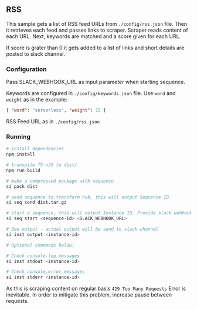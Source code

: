 ## RSS

This sample gets a list of RSS feed URLs from `./config/rss.json` file. Then it retrieves each feed and passes links to scraper.
Scraper reads content of each URL. Next, keywords are matched and a score given for each URL.

If score is grater than 0 it gets added to a list of links and short details are posted to slack channel.

### Configuration

Pass SLACK_WEBHOOK_URL as input parameter when starting sequence.

Keywords are configured in `./config/keywords.json` file. Use `word` and `weight` as in the example:

```json
{ "word": "serverless", "weight": 15 }
```

RSS Feed URL as in `./config/rss.json`

### Running

```bash
# install dependencies
npm install

# transpile TS->JS to dist/
npm run build

# make a compressed package with sequence
si pack dist

# send sequence to transform hub, this will output Sequence ID
si seq send dist.tar.gz

# start a sequence, this will output Instance ID. Provide slack webhook URL as input parameter
si seq start <sequence-id> <SLACK_WEBHOOK_URL>

# See output - actual output will be send to slack channel
si inst output <instance-id>

# Optional commands below:

# Check console.log messages
si inst stdout <instance-id>

# Check console.error messages
si inst stderr <instance-id>
```

As this is scraping content on regular basis `429 Too Many Requests` Error is inevitable. In order to mitigate this problem, increase pause between requests.

